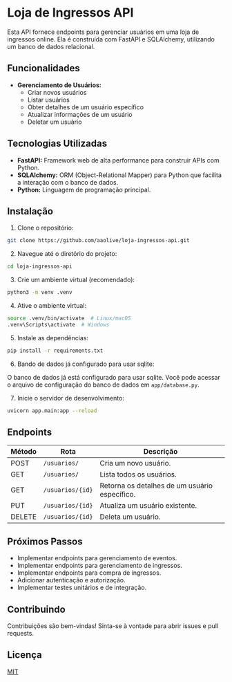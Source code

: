 # Loja de Ingressos API

Esta API fornece endpoints para gerenciar usuários em uma loja de ingressos online.  Ela é construída com FastAPI e SQLAlchemy, utilizando um banco de dados relacional.

## Funcionalidades

* **Gerenciamento de Usuários:**
    * Criar novos usuários
    * Listar usuários
    * Obter detalhes de um usuário específico
    * Atualizar informações de um usuário
    * Deletar um usuário

## Tecnologias Utilizadas

* **FastAPI:** Framework web de alta performance para construir APIs com Python.
* **SQLAlchemy:**  ORM (Object-Relational Mapper) para Python que facilita a interação com o banco de dados.
* **Python:** Linguagem de programação principal.

## Instalação

1. Clone o repositório:

```bash
git clone https://github.com/aaolive/loja-ingressos-api.git
```

2. Navegue até o diretório do projeto:

```bash
cd loja-ingressos-api
```

3. Crie um ambiente virtual (recomendado):

```bash
python3 -m venv .venv
```

4. Ative o ambiente virtual:

```bash
source .venv/bin/activate  # Linux/macOS
.venv\Scripts\activate  # Windows
```

5. Instale as dependências:

```bash
pip install -r requirements.txt
```

6. Bando de dados já configurado para usar sqlite:

O banco de dados já está configurado para usar sqlite. Você pode acessar o arquivo de configuração do banco de dados em `app/database.py`.

7. Inicie o servidor de desenvolvimento:

```bash
uvicorn app.main:app --reload
```

## Endpoints

| Método | Rota                | Descrição                                      |
|--------|---------------------|-----------------------------------------------|
| POST   | `/usuarios/`        | Cria um novo usuário.                         |
| GET    | `/usuarios/`        | Lista todos os usuários.                      |
| GET    | `/usuarios/{id}`    | Retorna os detalhes de um usuário específico. |
| PUT    | `/usuarios/{id}`    | Atualiza um usuário existente.                |
| DELETE | `/usuarios/{id}`    | Deleta um usuário.                            |


## Próximos Passos

* Implementar endpoints para gerenciamento de eventos.
* Implementar endpoints para gerenciamento de ingressos.
* Implementar endpoints para compra de ingressos.
* Adicionar autenticação e autorização.
* Implementar testes unitários e de integração.

## Contribuindo

Contribuições são bem-vindas! Sinta-se à vontade para abrir issues e pull requests.


## Licença

[MIT](LICENSE)
